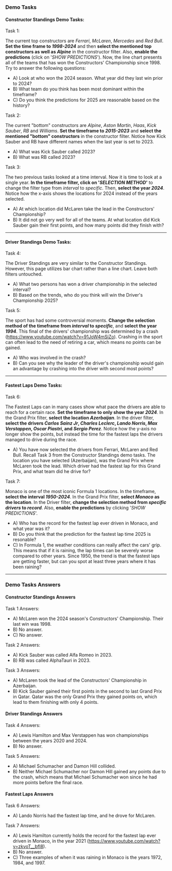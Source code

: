 ### Demo Tasks

#### Constructor Standings Demo Tasks:

Task 1:

The current top constructors are *Ferrari*, *McLaren*, *Mercedes* and *Red Bull*. **Set the time frame to *1998-2024*** and then **select the mentioned top constructors as well as *Alpine*** in the constructor filter. Also, **enable the predictions** (click on '*SHOW PREDICTIONS*'). Now, the line chart presents all of the teams that has won the Constructors' Championship since 1998. Try to answer the following questions:
- A) Look at who won the 2024 season. What year did they last win prior to 2024?
- B) What team do you think has been most dominant within the timeframe?
- C) Do you think the predictions for 2025 are reasonable based on the history?

Task 2:

The current "bottom" constructors are *Alpine*, *Aston Martin*, *Haas*, *Kick Sauber*, *RB* and *Williams*. **Set the timeframe to *2015-2023*** and **select the mentioned "bottom" constructors** in the constructor filter. Notice how Kick Sauber and RB have different names when the last year is set to 2023. 
- A) What was Kick Sauber called 2023?
- B) What was RB called 2023?

Task 3:

The two previous tasks looked at a time interval. Now it is time to look at a single year. **In the timeframe filter, click on '*SELECTION METHOD*'** to change the filter type from *interval* to *specific*. Then, **select the year *2024***. Notice how the x-axis shows the locations for 2024 instead of the years selected. 
- A) At which location did McLaren take the lead in the Constructors' Championship? 
- B) It did not go very well for all of the teams. At what location did Kick Sauber gain their first points, and how many points did they finish with?

---

#### Driver Standings Demo Tasks:

Task 4:

The Driver Standings are very similar to the Constructor Standings. However, this page utilizes bar chart rather than a line chart. Leave both filters untouched.
- A) What two persons has won a driver championship in the selected interval? 
- B) Based on the trends, who do you think will win the Driver's Championship 2025?

Task 5: 

The sport has had some controversial moments. **Change the selection method of the timeframe from *interval* to *specific***, and **select the year *1994***. This final of the drivers' championship was determined by a crash (https://www.youtube.com/watch?v=91JoW4mSiZo). Crashing in the sport can often lead to the need of retiring a car, which means no points can be gained.
- A) Who was involved in the crash?
- B) Can you see why the leader of the driver's championship would gain an advantage by crashing into the driver with second most points?

---

#### Fastest Laps Demo Tasks:

Task 6:

The Fastest Laps can in many cases show what pace the drivers are able to reach for a certain race. **Set the timeframe to only show the year *2024***. In the Grand Prix filter, **select the location *Azerbaijan***. In the driver filter, **select the drivers *Carlos Sainz Jr*, *Charles Leclerc*, *Lando Norris*, *Max Verstappen*, *Oscar Piastri*, and *Sergio Perez***. Notice how the y-axis no longer show the points, but instead the time for the fastest laps the drivers managed to drive during the race.
- A) You have now selected the drivers from Ferrari, McLaren and Red Bull. Recall Task 3 from the Constructor Standings demo tasks. The location you have selected (Azerbaijan), was the Grand Prix where McLaren took the lead. Which driver had the fastest lap for this Grand Prix, and what team did he drive for?

Task 7:

Monaco is one of the most iconic Formula 1 locations. In the timeframe, **select the interval *1950-2024***. In the Grand Prix filter, **select *Monaco* as the location**. In the Driver filter, **change the selection method from *specific drivers* to *record***. Also, **enable the predictions** by clicking '*SHOW PREDICTIONS*'.
- A) Who has the record for the fastest lap ever driven in Monaco, and what year was it?
- B) Do you think that the prediction for the fastest lap time 2025 is resonable?
- C) In Formula 1, the weather conditions can really affect the cars' grip. This means that if it is raining, the lap times can be severely worse compared to other years. Since 1950, the trend is that the fastest laps are getting faster, but can you spot at least three years where it has been raining? 

---

### Demo Tasks Answers

#### Constructor Standings Answers
Task 1 Answers:
- A) McLaren won the 2024 season's Constructors' Championship. Their last win was 1998.
- B) No answer.
- C) No answer.

Task 2 Answers:
- A) Kick Sauber was called Alfa Romeo in 2023.
- B) RB was called AlphaTauri in 2023.

Task 3 Answers:
- A) McLaren took the lead of the Constructors' Championship in Azerbaijan.
- B) Kick Sauber gained their first points in the second to last Grand Prix in Qatar. Qatar was the only Grand Prix they gained points on, which lead to them finishing with only 4 points.

#### Driver Standings Answers
Task 4 Answers:
- A) Lewis Hamilton and Max Verstappen has won championships between the years 2020 and 2024.
- B) No answer.

Task 5 Answers:
- A) Michael Schumacher and Damon Hill collided.
- B) Neither Michael Schumacher nor Damon Hill gained any points due to the crash, which means that Michael Schumacher won since he had more points before the final race.

#### Fastest Laps Answers
Task 6 Answers:
- A) Lando Norris had the fastest lap time, and he drove for McLaren.

Task 7 Answers:
- A) Lewis Hamilton currently holds the record for the fastest lap ever driven in Monaco, in the year 2021 (https://www.youtube.com/watch?v=zkvoT__bfI8).
- B) No answer.
- C) Three examples of when it was raining in Monaco is the years 1972, 1984, and 1997.
